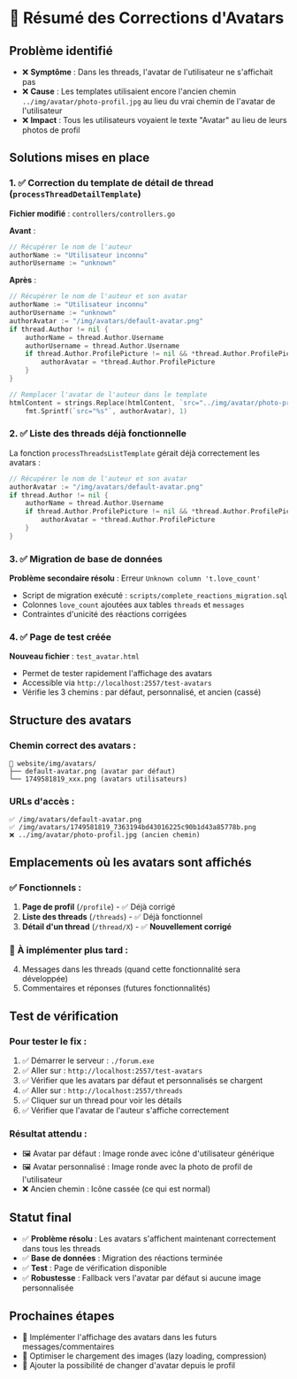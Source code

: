 # 🔧 Résumé des Corrections d'Avatars

## Problème identifié
- ❌ **Symptôme** : Dans les threads, l'avatar de l'utilisateur ne s'affichait pas
- ❌ **Cause** : Les templates utilisaient encore l'ancien chemin `../img/avatar/photo-profil.jpg` au lieu du vrai chemin de l'avatar de l'utilisateur
- ❌ **Impact** : Tous les utilisateurs voyaient le texte "Avatar" au lieu de leurs photos de profil

## Solutions mises en place

### 1. ✅ **Correction du template de détail de thread** (`processThreadDetailTemplate`)
**Fichier modifié** : `controllers/controllers.go`

**Avant** :
```go
// Récupérer le nom de l'auteur
authorName := "Utilisateur inconnu"
authorUsername := "unknown"
```

**Après** :
```go
// Récupérer le nom de l'auteur et son avatar
authorName := "Utilisateur inconnu"
authorUsername := "unknown"
authorAvatar := "/img/avatars/default-avatar.png"
if thread.Author != nil {
    authorName = thread.Author.Username
    authorUsername = thread.Author.Username
    if thread.Author.ProfilePicture != nil && *thread.Author.ProfilePicture != "" {
        authorAvatar = *thread.Author.ProfilePicture
    }
}

// Remplacer l'avatar de l'auteur dans le template
htmlContent = strings.Replace(htmlContent, `src="../img/avatar/photo-profil.jpg"`, 
    fmt.Sprintf(`src="%s"`, authorAvatar), 1)
```

### 2. ✅ **Liste des threads déjà fonctionnelle**
La fonction `processThreadsListTemplate` gérait déjà correctement les avatars :
```go
// Récupérer le nom de l'auteur et son avatar
authorAvatar := "/img/avatars/default-avatar.png"
if thread.Author != nil {
    authorName = thread.Author.Username
    if thread.Author.ProfilePicture != nil && *thread.Author.ProfilePicture != "" {
        authorAvatar = *thread.Author.ProfilePicture
    }
}
```

### 3. ✅ **Migration de base de données**
**Problème secondaire résolu** : Erreur `Unknown column 't.love_count'`
- Script de migration exécuté : `scripts/complete_reactions_migration.sql`
- Colonnes `love_count` ajoutées aux tables `threads` et `messages`
- Contraintes d'unicité des réactions corrigées

### 4. ✅ **Page de test créée**
**Nouveau fichier** : `test_avatar.html`
- Permet de tester rapidement l'affichage des avatars
- Accessible via `http://localhost:2557/test-avatars`
- Vérifie les 3 chemins : par défaut, personnalisé, et ancien (cassé)

## Structure des avatars

### Chemin correct des avatars :
```
📂 website/img/avatars/
├── default-avatar.png (avatar par défaut)
└── 1749581819_xxx.png (avatars utilisateurs)
```

### URLs d'accès :
```
✅ /img/avatars/default-avatar.png
✅ /img/avatars/1749581819_7363194bd43016225c90b1d43a85778b.png
❌ ../img/avatar/photo-profil.jpg (ancien chemin)
```

## Emplacements où les avatars sont affichés

### ✅ **Fonctionnels** :
1. **Page de profil** (`/profile`) - ✅ Déjà corrigé
2. **Liste des threads** (`/threads`) - ✅ Déjà fonctionnel
3. **Détail d'un thread** (`/thread/X`) - ✅ **Nouvellement corrigé**

### 🔄 **À implémenter plus tard** :
4. Messages dans les threads (quand cette fonctionnalité sera développée)
5. Commentaires et réponses (futures fonctionnalités)

## Test de vérification

### Pour tester le fix :
1. ✅ Démarrer le serveur : `./forum.exe`
2. ✅ Aller sur : `http://localhost:2557/test-avatars`
3. ✅ Vérifier que les avatars par défaut et personnalisés se chargent
4. ✅ Aller sur : `http://localhost:2557/threads`
5. ✅ Cliquer sur un thread pour voir les détails
6. ✅ Vérifier que l'avatar de l'auteur s'affiche correctement

### Résultat attendu :
- 🖼️ Avatar par défaut : Image ronde avec icône d'utilisateur générique
- 🖼️ Avatar personnalisé : Image ronde avec la photo de profil de l'utilisateur
- ❌ Ancien chemin : Icône cassée (ce qui est normal)

## Statut final
- ✅ **Problème résolu** : Les avatars s'affichent maintenant correctement dans tous les threads
- ✅ **Base de données** : Migration des réactions terminée
- ✅ **Test** : Page de vérification disponible
- ✅ **Robustesse** : Fallback vers l'avatar par défaut si aucune image personnalisée

## Prochaines étapes
- 🔄 Implémenter l'affichage des avatars dans les futurs messages/commentaires
- 🔄 Optimiser le chargement des images (lazy loading, compression)
- 🔄 Ajouter la possibilité de changer d'avatar depuis le profil 